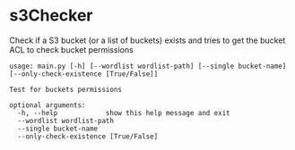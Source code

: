 # s3Checker

Check if a S3 bucket (or a list of buckets) exists and tries to get the bucket ACL to check bucket permissions

```
usage: main.py [-h] [--wordlist wordlist-path] [--single bucket-name] [--only-check-existence [True/False]]

Test for buckets permissions

optional arguments:
  -h, --help            show this help message and exit
  --wordlist wordlist-path
  --single bucket-name
  --only-check-existence [True/False]
```
